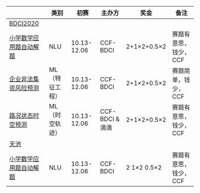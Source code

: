 


|        | 类别 |  初赛  |  主办方 | 奖金 |  备注 |
|  ----  | ----  |  ----  | ----  |   ----  | ----  |
| [BDCI2020](https://www.datafountain.cn/special/BDCI2020/competition)|
| [小学数学应用题自动解题](https://www.datafountain.cn/competitions/467)  | NLU | 10.13-12.06 | CCF-BDCI | 2+1$\times$2+0.5$\times$2 | 赛题有意思，钱少，CCF |
| [企业非法集资风险预测](https://www.datafountain.cn/competitions/469)  | ML（特征工程） | 10.13-12.06 | CCF-BDCI | 2+1$\times$2+0.5$\times$2 | 赛题简单，钱少，CCF |
| [路况状态时空预测](https://www.datafountain.cn/competitions/466)  | ML（时空轨迹） | 10.13-12.06 | CCF-BDCI \& 滴滴 | 2+1$\times$2+0.5$\times$2 | 赛题有意思，钱少，CCF |
| [天池](https://tianchi.aliyun.com/competition/gameList/activeList)|
| [小学数学应用题自动解题](https://www.datafountain.cn/competitions/467)  | NLU | 10.13-12.06 | CCF-BDCI | 2 1$\times$2 0.5$\times$2 | 赛题有意思，钱少，CCF |


